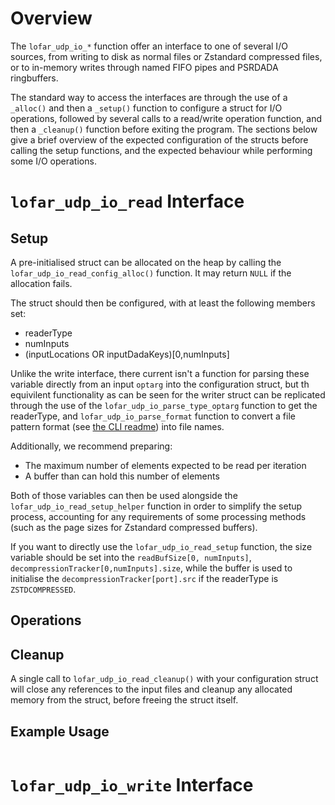 # Overview

The `lofar_udp_io_*` function offer an interface to one of several 
I/O sources, from writing to disk as normal files or Zstandard 
compressed files, or to in-memory writes through named FIFO pipes 
and PSRDADA ringbuffers. 

The standard way to access the interfaces are through the use of a 
`_alloc()` and then a `_setup()` function to configure a struct for 
I/O operations, followed by several calls to a read/write 
operation function, and then a `_cleanup()` function before exiting 
the program. The sections below give a brief overview of the 
expected configuration of the structs before calling the setup 
functions, and the expected behaviour while performing some I/O 
operations.

# `lofar_udp_io_read` Interface

## Setup 
A pre-initialised struct can be allocated on the heap by calling the 
`lofar_udp_io_read_config_alloc()` function. It may return `NULL` if 
the allocation fails.

The struct should then be configured, with at least the following 
members set:
- readerType
- numInputs
- \(inputLocations OR inputDadaKeys\)\[0,numInputs\]

Unlike the write interface, there current isn't a function for 
parsing these variable directly from an input `optarg` into the 
configuration struct, but th equivilent functionality as can be seen 
for the writer struct can be replicated through the use of the 
`lofar_udp_io_parse_type_optarg` function to get the readerType, and 
`lofar_udp_io_parse_format` function to convert a file pattern 
format (see [the CLI readme](README_CLI.md)) into file names.

Additionally, we recommend preparing:
- The maximum number of elements expected to be read per iteration
- A buffer than can hold this number of elements

Both of those variables can then be used alongside the 
`lofar_udp_io_read_setup_helper` function in order to simplify the 
setup process, accounting for any requirements of some processing 
methods (such as the page sizes for Zstandard compressed buffers).

If you want to directly use the `lofar_udp_io_read_setup` function, 
the size variable should be set into the `readBufSize[0,
numInputs]`, `decompressionTracker[0,numInputs].size`, while the 
buffer is used to initialise the `decompressionTracker[port].src` if 
the readerType is `ZSTDCOMPRESSED`.

## Operations

## Cleanup

A single call to `lofar_udp_io_read_cleanup()` with your 
configuration struct will close any references to the input files 
and cleanup any allocated memory from the struct, before freeing the 
struct itself.

## Example Usage

```C

```

# `lofar_udp_io_write` Interface